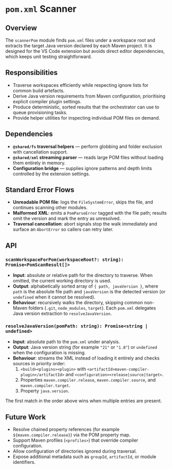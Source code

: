 # `pom.xml` Scanner

## Overview

The `scannerPom` module finds `pom.xml` files under a workspace root and extracts the target Java version declared by each Maven project. It is designed for the VS Code extension but avoids direct editor dependencies, which keeps unit testing straightforward.

## Responsibilities

- Traverse workspaces efficiently while respecting ignore lists for common build artefacts.
- Derive Java version requirements from Maven configuration, prioritising explicit compiler plugin settings.
- Produce deterministic, sorted results that the orchestrator can use to queue provisioning tasks.
- Provide helper utilities for inspecting individual POM files on demand.

## Dependencies

- **`@shared/fs` traversal helpers** — perform globbing and folder exclusion with cancellation support.
- **`@shared/xml` streaming parser** — reads large POM files without loading them entirely in memory.
- **Configuration bridge** — supplies ignore patterns and depth limits controlled by the extension settings.

## Standard Error Flows

- **Unreadable POM file**: logs the `FileSystemError`, skips the file, and continues scanning other modules.
- **Malformed XML**: emits a `PomParseError` tagged with the file path; results omit the version and mark the entry as unresolved.
- **Traversal cancellation**: abort signals stop the walk immediately and surface an `AbortError` so callers can retry later.

## API

### `scanWorkspaceForPom(workspaceRoot?: string): Promise<PomScanResult[]>`

- **Input**: absolute or relative path for the directory to traverse. When omitted, the current working directory is used.
- **Output**: alphabetically sorted array of `{ path, javaVersion }`, where `path` is the absolute file path and `javaVersion` is the detected version (or `undefined` when it cannot be resolved).
- **Behaviour**: recursively walks the directory, skipping common non-Maven folders (`.git`, `node_modules`, `target`). Each `pom.xml` delegates Java version extraction to `resolveJavaVersion`.

### `resolveJavaVersion(pomPath: string): Promise<string | undefined>`

- **Input**: absolute path to the `pom.xml` under analysis.
- **Output**: Java version string (for example `"21"` or `"1.8"`) or `undefined` when the configuration is missing.
- **Behaviour**: streams the XML instead of loading it entirely and checks sources in priority order:
  1. `<build><plugins><plugin>` with `<artifactId>maven-compiler-plugin</artifactId>` and `<configuration><release|source|target>`.
  2. Properties `maven.compiler.release`, `maven.compiler.source`, and `maven.compiler.target`.
  3. Property `java.version`.

The first match in the order above wins when multiple entries are present.

## Future Work

- Resolve chained property references (for example `${maven.compiler.release}`) via the POM property map.
- Support Maven profiles (`<profiles>`) that override compiler configuration.
- Allow configuration of directories ignored during traversal.
- Expose additional metadata such as `groupId`, `artifactId`, or module identifiers.
